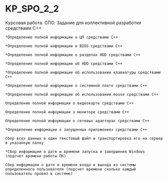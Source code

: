 # KP_SPO_2_2
Курсовая работа. СПО.
Задание для коллективной разработки средствами C++

	*Определение полной информации о ЦП средствами C++
	
	*Определение полной информации о BIOS средствами C++
	
	*Определение полной информации о разделах HDD средствами C++
	
	*Определение полной информации об HDD средствами C++
	
	*Определение полной информации об использовании клавиатуры средствами C++
	
	*Определение полной информации о системной плате средствами C++
	
	*Определение полной информации об использовании mouse средствами C++
	
	Определение полной информации о видеокарте средствами C++
	
	Определение полной информации о мониторе средствами C++
	
	Определение полной информации о сетевых адаптерах средствами C++
	
	*Определение информации о запущенных приложениях средствами C++
	
	Сбор всех данных в один текстовый файл и транспортировка его на сервер в указанную папку
	
	*Сбор информации о дате и времени запуска и завершения Windows (подсчет времени работы ПК)
	
	Сбор информации о дате и времени входа и выхода из системы определенного пользователя (подсчет времени сколько каждый пользователь провел в системе)

